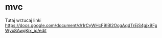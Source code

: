 mvc
===
Tutaj wrzucaj linki
https://docs.google.com/document/d/1rCyWHcF9lBl2OcgAqdTrEjS4gjx9FgWyx8AwgKjx_io/edit
